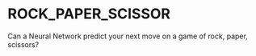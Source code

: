 # ROCK_PAPER_SCISSOR
Can a Neural Network predict your next move on a game of rock, paper, scissors?

